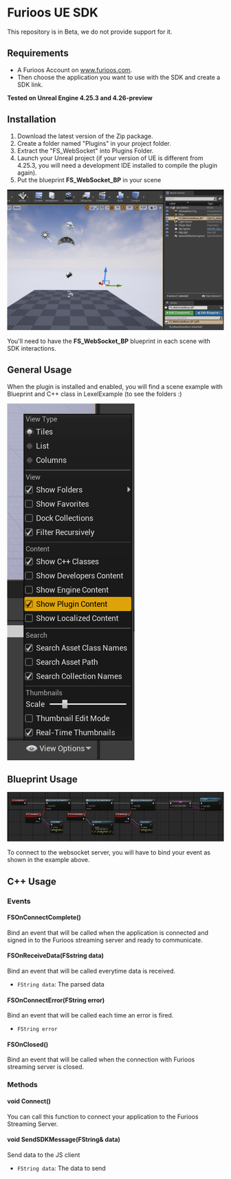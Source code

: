 # Furioos UE SDK

This repository is in Beta, we do not provide support for it.

## Requirements
- A Furioos Account on www.furioos.com.
- Then choose the application you want to use with the SDK and create a SDK link.

**Tested on Unreal Engine 4.25.3 and 4.26-preview**

## Installation
1. Download the latest version of the Zip package.
2. Create a folder named "Plugins" in your project folder.
3. Extract the "FS_WebSocket" into Plugins Folder.
4. Launch your Unreal project (if your version of UE is different from 4.25.3, you will need a development IDE installed to compile the plugin again).
5. Put the blueprint **FS_WebSocket_BP** in your scene

![Alt text](/FS_WebSocket/Resources/unreal.png)

You'll need to have the **FS_WebSocket_BP** blueprint in each scene with SDK interactions.

## General Usage

When the plugin is installed and enabled, you will find a scene example with Blueprint and C++ class in LexelExample (to see the folders :)

![Alt text](/FS_WebSocket/Resources/display_pluginsfolders.PNG)

## Blueprint Usage

![Alt text](/FS_WebSocket/Resources/connect.png)

To connect to the websocket server, you will have to bind your event as shown in the example above.

## C++ Usage

### Events

#### FSOnConnectComplete()
Bind an event that will be called when the application is connected and signed in to the Furioos streaming server and ready to communicate.

#### FSOnReceiveData(FSstring data)
Bind an event that will be called everytime data is received.

- `FString data`: The parsed data

#### FSOnConnectError(FString error)
Bind an event that will be called each time an error is fired.

- `FString error`

#### FSOnClosed()
Bind an event that will be called when the connection with Furioos streaming server is closed.

### Methods

#### void Connect()
You can call this function to connect your application to the Furioos Streaming Server.

#### void SendSDKMessage(FString& data)
Send data to the JS client

- `FString data`: The data to send
